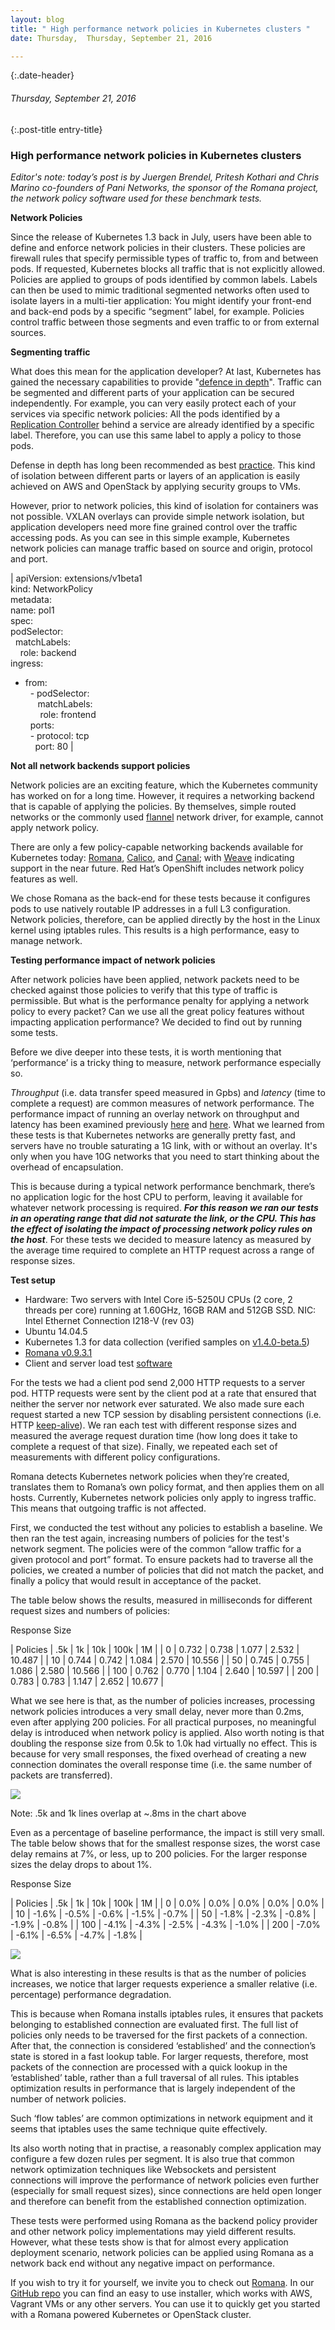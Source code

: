 ```yaml
---
layout: blog
title: " High performance network policies in Kubernetes clusters " 
date: Thursday,  Thursday, September 21, 2016 

---
```

{:.date-header}
###### Thursday, September 21, 2016 

{:.post-title entry-title}
### High performance network policies in Kubernetes clusters 

_Editor's note: today’s post is by Juergen Brendel, Pritesh Kothari and Chris Marino co-founders of Pani Networks, the sponsor of the Romana project, the network policy software used for these benchmark tests._  

  

**Network Policies**

  

Since the release of Kubernetes 1.3 back in July, users have been able to define and enforce network policies in their clusters. These policies are firewall rules that specify permissible types of traffic to, from and between pods. If requested, Kubernetes blocks all traffic that is not explicitly allowed. Policies are applied to groups of pods identified by common labels. Labels can then be used to mimic traditional segmented networks often used to isolate layers in a multi-tier application: You might identify your front-end and back-end pods by a specific “segment” label, for example. Policies control traffic between those segments and even traffic to or from external sources.

  

**Segmenting traffic**

  

What does this mean for the application developer? At last, Kubernetes has gained the necessary capabilities to provide "[defence in depth](https://en.wikipedia.org/wiki/Defense_in_depth_(computing))". Traffic can be segmented and different parts of your application can be secured independently. For example, you can very easily protect each of your services via specific network policies: All the pods identified by a [Replication Controller](http://kubernetes.io/docs/user-guide/replication-controller/) behind a service are already identified by a specific label. Therefore, you can use this same label to apply a policy to those pods.

  

Defense in depth has long been recommended as best [practice](http://blog.kubernetes.io/2016/08/security-best-practices-kubernetes-deployment.html). This kind of isolation between different parts or layers of an application is easily achieved on AWS and OpenStack by applying security groups to VMs.&nbsp;

  

However, prior to network policies, this kind of isolation for containers was not possible. VXLAN overlays can provide simple network isolation, but application developers need more fine grained control over the traffic accessing pods. As you can see in this simple example, Kubernetes network policies can manage traffic based on source and origin, protocol and port.

  

  

| 
apiVersion: extensions/v1beta1  
kind: NetworkPolicy  
metadata:  
 name: pol1  
spec:  
 podSelector:  
 &nbsp;&nbsp;matchLabels:  
 &nbsp;&nbsp;&nbsp;&nbsp;role: backend  
 ingress:  
 - from:  
 &nbsp;&nbsp;- podSelector:  
 &nbsp;&nbsp;&nbsp;&nbsp;&nbsp;matchLabels:  
 &nbsp;&nbsp;&nbsp;&nbsp;&nbsp;&nbsp;role: frontend  
 &nbsp;&nbsp;ports:  
 &nbsp;&nbsp;- protocol: tcp  
 &nbsp;&nbsp;&nbsp;&nbsp;port: 80
 |

  

  

**Not all network backends support policies**

  

Network policies are an exciting feature, which the Kubernetes community has worked on for a long time. However, it requires a networking backend that is capable of applying the policies. By themselves, simple routed networks or the commonly used [flannel](https://github.com/coreos/flannel) network driver, for example, cannot apply network policy.

  

There are only a few policy-capable networking backends available for Kubernetes today: [Romana](http://romana.io/),&nbsp;[Calico](http://projectcalico.org/), and [Canal](https://github.com/tigera/canal); with [Weave](http://www.weave.works/) indicating support in the near future. Red Hat’s OpenShift includes network policy features as well.

  

We chose Romana as the back-end for these tests because it configures pods to use natively routable IP addresses in a full L3 configuration. Network policies, therefore, can be applied directly by the host in the Linux kernel using iptables rules. This results is a high performance, easy to manage network.&nbsp;

  

**Testing performance impact of network policies**

  

After network policies have been applied, network packets need to be checked against those policies to verify that this type of traffic is permissible. But what is the performance penalty for applying a network policy to every packet? Can we use all the great policy features without impacting application performance? We decided to find out by running some tests.

  

Before we dive deeper into these tests, it is worth mentioning that ‘performance’ is a tricky thing to measure, network performance especially so.&nbsp;

  

_Throughput_ (i.e. data transfer speed measured in Gpbs) and _latency_ (time to complete a request) are common measures of network performance. The performance impact of running an overlay network on throughput and latency has been examined previously [here](https://smana.kubespray.io/index.php/posts/kubernetes-net-bench) and [here](http://machinezone.github.io/research/networking-solutions-for-kubernetes/). What we learned from these tests is that Kubernetes networks are generally pretty fast, and servers have no trouble saturating a 1G link, with or without an overlay. It's only when you have 10G networks that you need to start thinking about the overhead of encapsulation.&nbsp;

  

This is because during a typical network performance benchmark, there’s no application logic for the host CPU to perform, leaving it available for whatever network processing is required. **_For this reason we ran our tests in an operating range that did not saturate the link, or the CPU. This has the effect of isolating the impact of processing network policy rules on the host_**. For these tests we decided to measure latency as measured by the average time required to complete an HTTP request across a range of response sizes.&nbsp;

  

  

**Test setup**

- Hardware: Two servers with Intel Core i5-5250U CPUs (2 core, 2 threads per core) running at 1.60GHz, 16GB RAM and 512GB SSD. NIC: Intel Ethernet Connection I218-V (rev 03)
- Ubuntu 14.04.5
- Kubernetes 1.3 for data collection (verified samples on [v1.4.0-beta.5](http://v1.4.0-beta.5/))
- [Romana v0.9.3.1](https://github.com/romana/romana)
- Client and server load test [software](https://github.com/paninetworks/testing-tools)

For the tests we had a client pod send 2,000 HTTP requests to a server pod. HTTP requests were sent by the client pod at a rate that ensured that neither the server nor network ever saturated. We also made sure each request started a new TCP session by disabling persistent connections (i.e. HTTP [keep-alive](https://en.wikipedia.org/wiki/HTTP_persistent_connection)). We ran each test with different response sizes and measured the average request duration time (how long does it take to complete a request of that size). Finally, we repeated each set of measurements with different policy configurations.&nbsp;

  

Romana detects Kubernetes network policies when they’re created, translates them to Romana’s own policy format, and then applies them on all hosts. Currently, Kubernetes network policies only apply to ingress traffic. This means that outgoing traffic is not affected.

First, we conducted the test without any policies to establish a baseline. We then ran the test again, increasing numbers of policies for the test's network segment. The policies were of the common “allow traffic for a given protocol and port” format. To ensure packets had to traverse all the policies, we created a number of policies that did not match the packet, and finally a policy that would result in acceptance of the packet.

  

The table below shows the results, measured in milliseconds for different request sizes and numbers of policies:

  

Response Size

| 
Policies
 | 
.5k
 | 
1k
 | 
10k
 | 
100k
 | 
1M
 |
| 
0
 | 
0.732
 | 
0.738
 | 
1.077
 | 
2.532
 | 
10.487
 |
| 
10
 | 
0.744
 | 
0.742
 | 
1.084
 | 
2.570
 | 
10.556
 |
| 
50
 | 
0.745
 | 
0.755
 | 
1.086
 | 
2.580
 | 
10.566
 |
| 
100
 | 
0.762
 | 
0.770
 | 
1.104
 | 
2.640
 | 
10.597
 |
| 
200
 | 
0.783
 | 
0.783
 | 
1.147
 | 
2.652
 | 
10.677
 |

  

What we see here is that, as the number of policies increases, processing network policies introduces a very small delay, never more than 0.2ms, even after applying 200 policies. For all practical purposes, no meaningful delay is introduced when network policy is applied. Also worth noting is that doubling the response size from 0.5k to 1.0k had virtually no effect. This is because for very small responses, the fixed overhead of creating a new connection dominates the overall response time (i.e. the same number of packets are transferred).

  

 ![](https://lh3.googleusercontent.com/2M6D3zIPSiBE1LUZ3I5oVlZtfVVGP-aK6P3Qsb_siG0Jy16zeE1pNIZGLxeRh4SLCNUKY53A0Qbcm-dwwqz6ResSLjdb1oosXywOK5oK_uU6inVWQTPtztj9cv_6JK-EESVeeoq9)

  

  

Note: .5k and 1k lines overlap at ~.8ms in the chart above

  

Even as a percentage of baseline performance, the impact is still very small. The table below shows that for the smallest response sizes, the worst case delay remains at 7%, or less, up to 200 policies. For the larger response sizes the delay drops to about 1%.&nbsp;

  

  

Response Size

| 
Policies
 | 
.5k
 | 
1k
 | 
10k
 | 
100k
 | 
1M
 |
| 
0
 | 
0.0%
 | 
0.0%
 | 
0.0%
 | 
0.0%
 | 
0.0%
 |
| 
10
 | 
-1.6%
 | 
-0.5%
 | 
-0.6%
 | 
-1.5%
 | 
-0.7%
 |
| 
50
 | 
-1.8%
 | 
-2.3%
 | 
-0.8%
 | 
-1.9%
 | 
-0.8%
 |
| 
100
 | 
-4.1%
 | 
-4.3%
 | 
-2.5%
 | 
-4.3%
 | 
-1.0%
 |
| 
200
 | 
-7.0%
 | 
-6.1%
 | 
-6.5%
 | 
-4.7%
 | 
-1.8%
 |

  

 ![](https://lh6.googleusercontent.com/Bwpuko0UBaTQrL0h9_wDtnmsa0ijk6KD82BDVtHCCMuM4zATPppHKLv9lDoWBYvTbO89nPqIIA5jLYMfdxv7O6jIwRqHg_chVvBOz0-yZ_j2YhXop5Tg2a-a86swu_tBQhEPVGH3)

  

  

  

What is also interesting in these results is that as the number of policies increases, we notice that larger requests experience a smaller relative (i.e. percentage) performance degradation.

  

This is because when Romana installs iptables rules, it ensures that packets belonging to established connection are evaluated first. The full list of policies only needs to be traversed for the first packets of a connection. After that, the connection is considered ‘established’ and the connection’s state is stored in a fast lookup table. For larger requests, therefore, most packets of the connection are processed with a quick lookup in the ‘established’ table, rather than a full traversal of all rules. This iptables optimization results in performance that is largely independent of the number of network policies.&nbsp;

  

Such ‘flow tables’ are common optimizations in network equipment and it seems that iptables uses the same technique quite effectively.&nbsp;

  

Its also worth noting that in practise, a reasonably complex application may configure a few dozen rules per segment. It is also true that common network optimization techniques like Websockets and persistent connections will improve the performance of network policies even further (especially for small request sizes), since connections are held open longer and therefore can benefit from the established connection optimization.

  

These tests were performed using Romana as the backend policy provider and other network policy implementations may yield different results. However, what these tests show is that for almost every application deployment scenario, network policies can be applied using Romana as a network back end without any negative impact on performance.

  

If you wish to try it for yourself, we invite you to check out [Romana](http://romana.io/). In our [GitHub repo](https://github.com/romana/romana)&nbsp;you can find an easy to use installer, which works with AWS, Vagrant VMs or any other servers. You can use it to quickly get you started with a Romana powered Kubernetes or OpenStack cluster.

  

  

  

  

